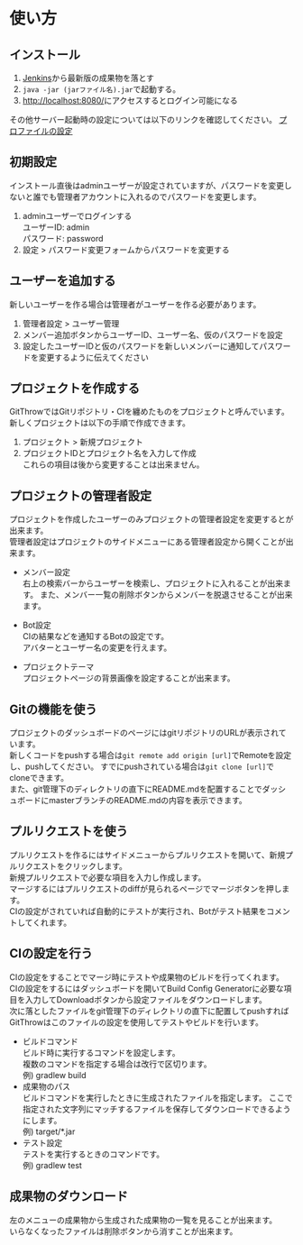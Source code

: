 # 使い方

## インストール

1. [Jenkins](http://jenkins.orekyuu.net/view/Workbench2/job/GitThrow/)から最新版の成果物を落とす
1. `java -jar (jarファイル名).jar`で起動する。
1. [http://localhost:8080/](http://localhost:8080/)にアクセスするとログイン可能になる

その他サーバー起動時の設定については以下のリンクを確認してください。
[プロファイルの設定](./Profile.md)

## 初期設定
インストール直後はadminユーザーが設定されていますが、パスワードを変更しないと誰でも管理者アカウントに入れるのでパスワードを変更します。

1. adminユーザーでログインする  
ユーザーID: admin  
パスワード: password
1. 設定 > パスワード変更フォームからパスワードを変更する

## ユーザーを追加する
新しいユーザーを作る場合は管理者がユーザーを作る必要があります。

1. 管理者設定 > ユーザー管理
1. メンバー追加ボタンからユーザーID、ユーザー名、仮のパスワードを設定
1. 設定したユーザーIDと仮のパスワードを新しいメンバーに通知してパスワードを変更するように伝えてください

## プロジェクトを作成する
GitThrowではGitリポジトリ・CIを纏めたものをプロジェクトと呼んでいます。  
新しくプロジェクトは以下の手順で作成できます。
1. プロジェクト > 新規プロジェクト
1. プロジェクトIDとプロジェクト名を入力して作成  
これらの項目は後から変更することは出来ません。

## プロジェクトの管理者設定
プロジェクトを作成したユーザーのみプロジェクトの管理者設定を変更するとが出来ます。  
管理者設定はプロジェクトのサイドメニューにある管理者設定から開くことが出来ます。

- メンバー設定  
右上の検索バーからユーザーを検索し、プロジェクトに入れることが出来ます。
また、メンバー一覧の削除ボタンからメンバーを脱退させることが出来ます。

- Bot設定  
CIの結果などを通知するBotの設定です。  
アバターとユーザー名の変更を行えます。

- プロジェクトテーマ  
プロジェクトページの背景画像を設定することが出来ます。

## Gitの機能を使う
プロジェクトのダッシュボードのページにはgitリポジトリのURLが表示されています。  
新しくコードをpushする場合は`git remote add origin [url]`でRemoteを設定し、pushしてください。
すでにpushされている場合は`git clone [url]`でcloneできます。  
また、git管理下のディレクトリの直下にREADME.mdを配置することでダッシュボードにmasterブランチのREADME.mdの内容を表示できます。

## プルリクエストを使う
プルリクエストを作るにはサイドメニューからプルリクエストを開いて、新規プルリクエストをクリックします。  
新規プルリクエストで必要な項目を入力し作成します。  
マージするにはプルリクエストのdiffが見られるページでマージボタンを押します。  
CIの設定がされていれば自動的にテストが実行され、Botがテスト結果をコメントしてくれます。

## CIの設定を行う
CIの設定をすることでマージ時にテストや成果物のビルドを行ってくれます。  
CIの設定をするにはダッシュボードを開いてBuild Config Generatorに必要な項目を入力してDownloadボタンから設定ファイルをダウンロードします。  
次に落としたファイルをgit管理下のディレクトリの直下に配置してpushすればGitThrowはこのファイルの設定を使用してテストやビルドを行います。  
- ビルドコマンド  
ビルド時に実行するコマンドを設定します。  
複数のコマンドを指定する場合は改行で区切ります。  
例) gradlew build
- 成果物のパス  
ビルドコマンドを実行したときに生成されたファイルを指定します。  ここで指定された文字列にマッチするファイルを保存してダウンロードできるようにします。  
例) target/*.jar
- テスト設定  
テストを実行するときのコマンドです。  
例) gradlew test

## 成果物のダウンロード
左のメニューの成果物から生成された成果物の一覧を見ることが出来ます。  
いらなくなったファイルは削除ボタンから消すことが出来ます。
